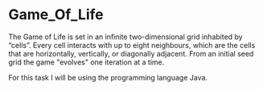 # Game_Of_Life
The Game of Life is set in an infinite two-dimensional grid inhabited by “cells”. Every cell interacts with up to eight neighbours, which are the cells that are horizontally, vertically, or diagonally adjacent. From an initial seed grid the game "evolves" one iteration at a time.


For this task I will be using the programming language Java.
